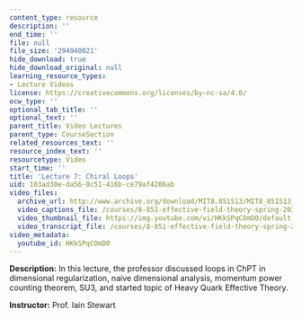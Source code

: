 ```yaml
---
content_type: resource
description: ''
end_time: ''
file: null
file_size: '294940021'
hide_download: true
hide_download_original: null
learning_resource_types:
- Lecture Videos
license: https://creativecommons.org/licenses/by-nc-sa/4.0/
ocw_type: ''
optional_tab_title: ''
optional_text: ''
parent_title: Video Lectures
parent_type: CourseSection
related_resources_text: ''
resource_index_text: ''
resourcetype: Video
start_time: ''
title: 'Lecture 7: Chiral Loops'
uid: 103ad30e-da56-0c51-416b-ce79af4206ab
video_files:
  archive_url: http://www.archive.org/download/MIT8.851S13/MIT8_851S13_lec07_300k.mp4
  video_captions_file: /courses/8-851-effective-field-theory-spring-2013/618035aac7fc57aa94c8522a554da9f4_HKkSPqCOmD0.vtt
  video_thumbnail_file: https://img.youtube.com/vi/HKkSPqCOmD0/default.jpg
  video_transcript_file: /courses/8-851-effective-field-theory-spring-2013/1382f29c76c80ef3f6e3c0c34fd5cd0c_HKkSPqCOmD0.pdf
video_metadata:
  youtube_id: HKkSPqCOmD0
---
```


**Description:** In this lecture, the professor discussed loops in ChPT in dimensional regularization, naive dimensional analysis, momentum power counting theorem, SU3, and started topic of Heavy Quark Effective Theory.

**Instructor:** Prof. Iain Stewart

